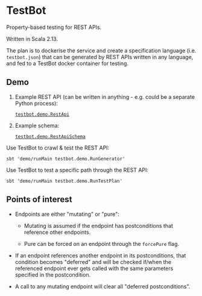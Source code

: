 # TestBot

Property-based testing for REST APIs.

Written in Scala 2.13.

The plan is to dockerise the service and create a specification language (i.e. `testbot.json`) that can be generated by REST APIs written in any language, and fed to a TestBot docker container for testing.

## Demo

1.  Example REST API (can be written in anything - e.g. could be a separate Python process):

    [`testbot.demo.RestApi`](demo/src/main/scala/testbot/demo/RestApi.scala)

2.  Example schema:

    [`testbot.demo.RestApiSchema`](demo/src/main/scala/testbot/demo/RestApiSchema.scala)

Use TestBot to crawl & test the REST API:

    sbt 'demo/runMain testbot.demo.RunGenerator'

Use TestBot to test a specific path through the REST API:

    sbt 'demo/runMain testbot.demo.RunTestPlan'

## Points of interest

-   Endpoints are either "mutating" or "pure":

    -   Mutating is assumed if the endpoint has postconditions that reference other endpoints.

    -   Pure can be forced on an endpoint through the `forcePure` flag.

-   If an endpoint references another endpoint in its postconditions, that condition becomes "deferred" and will be checked if/when the referenced endpoint ever gets called with the same parameters specified in the postcondition.

-   A call to any mutating endpoint will clear all "deferred postconditions".
